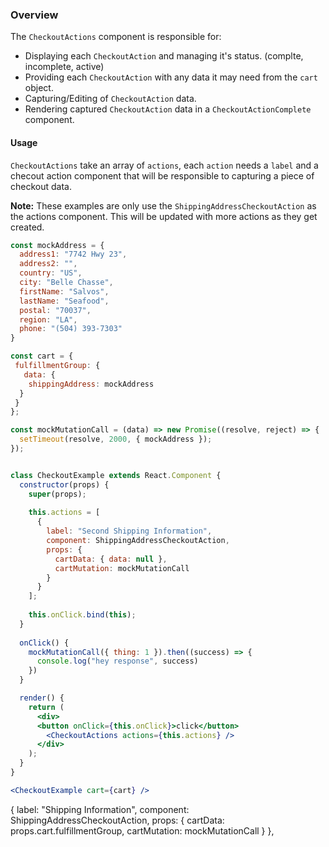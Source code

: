 ### Overview
The `CheckoutActions` component is responsible for:
  * Displaying each `CheckoutAction` and managing it's status. (complte, incomplete, active)
  * Providing each  `CheckoutAction` with any data it may need from the `cart` object.
  * Capturing/Editing of `CheckoutAction` data.
  * Rendering captured `CheckoutAction` data in a `CheckoutActionComplete` component.

#### Usage
`CheckoutActions` take an array of `actions`, each `action` needs a `label` and a checout action component that will be responsible to capturing a piece of checkout data.

**Note:** These examples are only use the `ShippingAddressCheckoutAction` as the actions component. This will be updated with more actions as they get created.

```jsx
const mockAddress = {
  address1: "7742 Hwy 23",
  address2: "",
  country: "US",
  city: "Belle Chasse",
  firstName: "Salvos",
  lastName: "Seafood",
  postal: "70037",
  region: "LA",
  phone: "(504) 393-7303"
}

const cart = {
 fulfillmentGroup: {
   data: {
    shippingAddress: mockAddress
  }
 }
};

const mockMutationCall = (data) => new Promise((resolve, reject) => {
  setTimeout(resolve, 2000, { mockAddress });
});


class CheckoutExample extends React.Component {
  constructor(props) {
    super(props);
    
    this.actions = [
      {
        label: "Second Shipping Information",
        component: ShippingAddressCheckoutAction,
        props: {
          cartData: { data: null },
          cartMutation: mockMutationCall
        }
      }
    ];
    
    this.onClick.bind(this);
  }
  
  onClick() {
    mockMutationCall({ thing: 1 }).then((success) => {
      console.log("hey response", success)
    })
  }

  render() {
    return (
      <div>
      <button onClick={this.onClick}>click</button>
        <CheckoutActions actions={this.actions} />
      </div>
    );
  }
}

<CheckoutExample cart={cart} />
```


{
        label: "Shipping Information",
        component: ShippingAddressCheckoutAction,
        props: {
          cartData: props.cart.fulfillmentGroup,
          cartMutation: mockMutationCall
        }
      },
